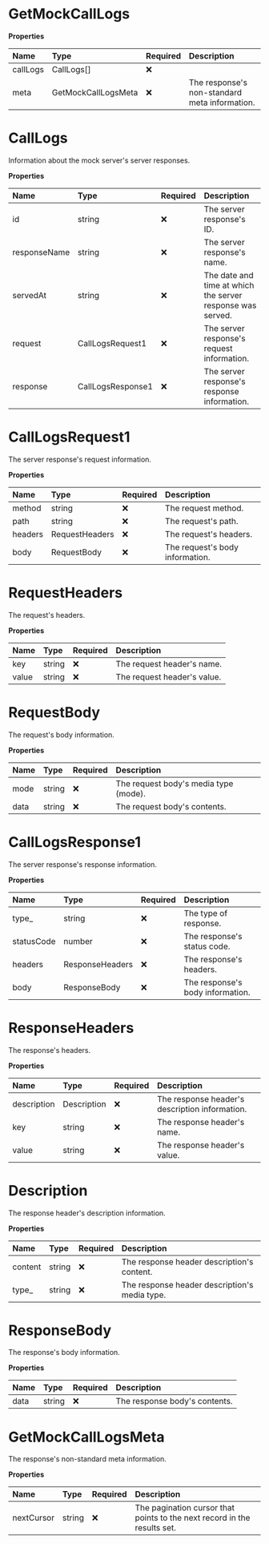 # GetMockCallLogs

**Properties**

| Name     | Type                | Required | Description                                   |
| :------- | :------------------ | :------- | :-------------------------------------------- |
| callLogs | CallLogs[]          | ❌       |                                               |
| meta     | GetMockCallLogsMeta | ❌       | The response's non-standard meta information. |

# CallLogs

Information about the mock server's server responses.

**Properties**

| Name         | Type              | Required | Description                                                |
| :----------- | :---------------- | :------- | :--------------------------------------------------------- |
| id           | string            | ❌       | The server response's ID.                                  |
| responseName | string            | ❌       | The server response's name.                                |
| servedAt     | string            | ❌       | The date and time at which the server response was served. |
| request      | CallLogsRequest1  | ❌       | The server response's request information.                 |
| response     | CallLogsResponse1 | ❌       | The server response's response information.                |

# CallLogsRequest1

The server response's request information.

**Properties**

| Name    | Type           | Required | Description                     |
| :------ | :------------- | :------- | :------------------------------ |
| method  | string         | ❌       | The request method.             |
| path    | string         | ❌       | The request's path.             |
| headers | RequestHeaders | ❌       | The request's headers.          |
| body    | RequestBody    | ❌       | The request's body information. |

# RequestHeaders

The request's headers.

**Properties**

| Name  | Type   | Required | Description                 |
| :---- | :----- | :------- | :-------------------------- |
| key   | string | ❌       | The request header's name.  |
| value | string | ❌       | The request header's value. |

# RequestBody

The request's body information.

**Properties**

| Name | Type   | Required | Description                           |
| :--- | :----- | :------- | :------------------------------------ |
| mode | string | ❌       | The request body's media type (mode). |
| data | string | ❌       | The request body's contents.          |

# CallLogsResponse1

The server response's response information.

**Properties**

| Name       | Type            | Required | Description                      |
| :--------- | :-------------- | :------- | :------------------------------- |
| type\_     | string          | ❌       | The type of response.            |
| statusCode | number          | ❌       | The response's status code.      |
| headers    | ResponseHeaders | ❌       | The response's headers.          |
| body       | ResponseBody    | ❌       | The response's body information. |

# ResponseHeaders

The response's headers.

**Properties**

| Name        | Type        | Required | Description                                    |
| :---------- | :---------- | :------- | :--------------------------------------------- |
| description | Description | ❌       | The response header's description information. |
| key         | string      | ❌       | The response header's name.                    |
| value       | string      | ❌       | The response header's value.                   |

# Description

The response header's description information.

**Properties**

| Name    | Type   | Required | Description                                   |
| :------ | :----- | :------- | :-------------------------------------------- |
| content | string | ❌       | The response header description's content.    |
| type\_  | string | ❌       | The response header description's media type. |

# ResponseBody

The response's body information.

**Properties**

| Name | Type   | Required | Description                   |
| :--- | :----- | :------- | :---------------------------- |
| data | string | ❌       | The response body's contents. |

# GetMockCallLogsMeta

The response's non-standard meta information.

**Properties**

| Name       | Type   | Required | Description                                                              |
| :--------- | :----- | :------- | :----------------------------------------------------------------------- |
| nextCursor | string | ❌       | The pagination cursor that points to the next record in the results set. |

<!-- This file was generated by liblab | https://liblab.com/ -->

